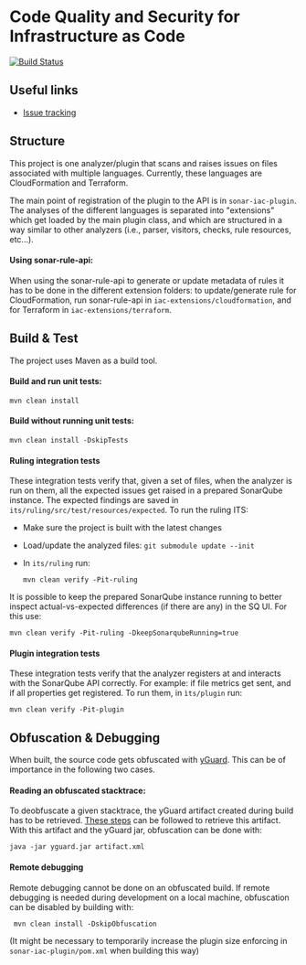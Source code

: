 Code Quality and Security for Infrastructure as Code
==========
[![Build Status](https://api.cirrus-ci.com/github/SonarSource/sonar-iac.svg?branch=master)](https://cirrus-ci.com/github/SonarSource/sonar-iac)

## Useful links

* [Issue tracking](https://jira.sonarsource.com/projects/SONARIAC)

## Structure
This project is one analyzer/plugin that scans and raises issues on files associated with multiple languages. Currently, these languages are CloudFormation and Terraform.

The main point of registration of the plugin to the API is in `sonar-iac-plugin`. The analyses of the different languages is separated into "extensions" which get loaded by the
main plugin class, and which are structured in a way similar to other analyzers (i.e., parser, visitors, checks, rule resources, etc...).

#### Using sonar-rule-api:

When using the sonar-rule-api to generate or update metadata of rules it has to be done in the different extension folders: to update/generate rule for CloudFormation, run
 sonar-rule-api in `iac-extensions/cloudformation`, and for Terraform in `iac-extensions/terraform`.

## Build & Test
The project uses Maven as a build tool.
#### Build and run unit tests:
```shell
mvn clean install
```

#### Build without running unit tests:

```shell
mvn clean install -DskipTests
```

#### Ruling integration tests
These integration tests verify that, given a set of files, when the analyzer is run on them, all the expected issues get raised in a prepared SonarQube instance. 
The expected findings are saved in `its/ruling/src/test/resources/expected`. To run the ruling ITS:
- Make sure the project is built with the latest changes
- Load/update the analyzed files: `git submodule update --init`
- In `its/ruling` run:
  
  ```shell
  mvn clean verify -Pit-ruling
  ``` 

It is possible to keep the prepared SonarQube instance running to better inspect actual-vs-expected differences (if there are any) in the SQ UI. For this use:
  
  ```shell
  mvn clean verify -Pit-ruling -DkeepSonarqubeRunning=true
  ```
#### Plugin integration tests
These integration tests verify that the analyzer registers at and interacts with the SonarQube API correctly. For example: if file metrics get sent, and if all properties get registered.
To run them, in `ìts/plugin` run:

  ```shell
  mvn clean verify -Pit-plugin
  ```

## Obfuscation & Debugging

When built, the source code gets obfuscated with [yGuard](https://github.com/yWorks/yGuard). This can be of importance in the following two cases.
#### Reading an obfuscated stacktrace:
To deobfuscate a given stacktrace, the yGuard artifact created during build has to be retrieved. [These steps](https://xtranet-sonarsource.atlassian.net/wiki/spaces/DEV/pages/1620312105/Workaround+disabled+UI+access+to+Repox#Download-a-Yguard-file)
can be followed to retrieve this artifact. With this artifact and the yGuard jar, obfuscation can be done with:

```shell
java -jar yguard.jar artifact.xml
```
#### Remote debugging
Remote debugging cannot be done on an obfuscated build. If remote debugging is needed during development on a local machine, obfuscation can be disabled by building with:
```shell
 mvn clean install -DskipObfuscation
```
(It might be necessary to temporarily increase the plugin size enforcing in `sonar-iac-plugin/pom.xml` when building this way)

